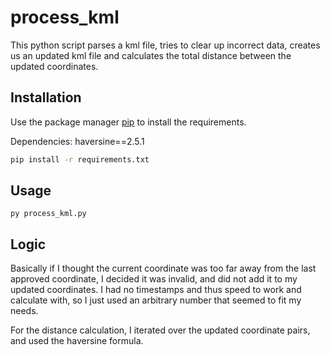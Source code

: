 # process_kml

This python script parses a kml file, tries to clear up incorrect data, creates us an updated kml file and calculates the total distance between the updated coordinates.

## Installation

Use the package manager [pip](https://pip.pypa.io/en/stable/) to install the requirements.

Dependencies: haversine==2.5.1

```bash
pip install -r requirements.txt
```

## Usage

```
py process_kml.py
```

## Logic

Basically if I thought the current coordinate was too far away from the last approved coordinate, I decided it was invalid, and did not add it to my updated coordinates. I had no timestamps and thus speed to work and calculate with, so I just used an arbitrary number that seemed to fit my needs.

For the distance calculation, I iterated over the updated coordinate pairs, and used the haversine formula.